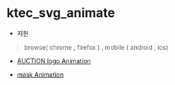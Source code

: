 # ktec_svg_animate


- 지원

>browse( chrome , firefox ) , mobile ( android , ios)  


- [AUCTION logo Animation](http://eventimg.auction.co.kr/md/auction/08405BF42E/auction_type30.svg)

- [mask Animation](http://eventimg.auction.co.kr/md/auction/08405BF42E/christmas.svg)